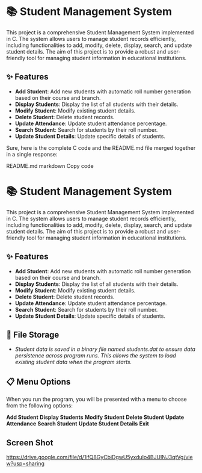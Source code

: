 # 📚 Student Management System

This project is a comprehensive Student Management System implemented in C. The system allows users to manage student records efficiently, including functionalities to add, modify, delete, display, search, and update student details. The aim of this project is to provide a robust and user-friendly tool for managing student information in educational institutions.

## ✨ Features

- **Add Student**: Add new students with automatic roll number generation based on their course and branch.
- **Display Students**: Display the list of all students with their details.
- **Modify Student**: Modify existing student details.
- **Delete Student**: Delete student records.
- **Update Attendance**: Update student attendance percentage.
- **Search Student**: Search for students by their roll number.
- **Update Student Details**: Update specific details of students.


Sure, here is the complete C code and the README.md file merged together in a single response:

README.md
markdown
Copy code
# 📚 Student Management System

This project is a comprehensive Student Management System implemented in C. The system allows users to manage student records efficiently, including functionalities to add, modify, delete, display, search, and update student details. The aim of this project is to provide a robust and user-friendly tool for managing student information in educational institutions.

## ✨ Features

- **Add Student**: Add new students with automatic roll number generation based on their course and branch.
- **Display Students**: Display the list of all students with their details.
- **Modify Student**: Modify existing student details.
- **Delete Student**: Delete student records.
- **Update Attendance**: Update student attendance percentage.
- **Search Student**: Search for students by their roll number.
- **Update Student Details**: Update specific details of students.


## 💾 File Storage
- *Student data is saved in a binary file named students.dat to ensure data persistence across program runs. This allows the system to load existing student data when the program starts.*
## 📋 Menu Options
When you run the program, you will be presented with a menu to choose from the following options:

**Add Student**
**Display Students**
**Modify Student**
**Delete Student**
**Update Attendance**
**Search Student**
**Update Student Details**
**Exit**
## Screen Shot
https://drive.google.com/file/d/1ifQ8GyCbiDgwU5yxduIo4BJUlNJ3qtVg/view?usp=sharing
